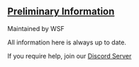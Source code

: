 ## [Preliminary Information](accent://)

Maintained by WSF

All information here is always up to date.

If you require help, join our [Discord Server](https://discord.gg/wsf)

